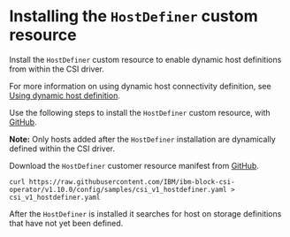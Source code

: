 # Installing the `HostDefiner` custom resource

Install the `HostDefiner` custom resource to enable dynamic host definitions from within the CSI driver.

For more information on using dynamic host connectivity definition, see [Using dynamic host definition](../using/using_hostdefinition.md).

Use the following steps to install the `HostDefiner` custom resource, with [GitHub](https://github.com/IBM/ibm-block-csi-operator).

**Note:** Only hosts added after the `HostDefiner` installation are dynamically defined within the CSI driver.

Download the `HostDefiner` customer resource manifest from [GitHub](https://github.com/IBM/ibm-block-csi-operator).

    curl https://raw.githubusercontent.com/IBM/ibm-block-csi-operator/v1.10.0/config/samples/csi_v1_hostdefiner.yaml > csi_v1_hostdefiner.yaml

After the `HostDefiner` is installed it searches for host on storage definitions that have not yet been defined.
